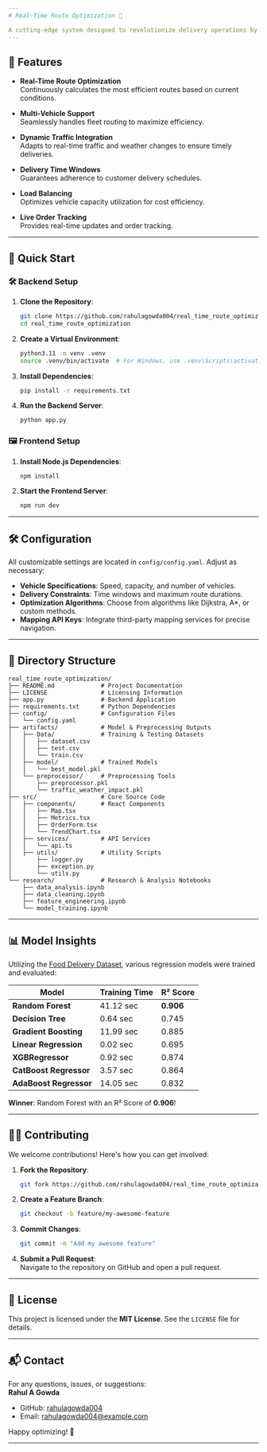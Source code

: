```yaml
---
# Real-Time Route Optimization 🚚

A cutting-edge system designed to revolutionize delivery operations by optimizing routes in real-time, accounting for traffic, delivery constraints, and dynamic conditions.
---
```


## 🌟 Features

- **Real-Time Route Optimization**  
  Continuously calculates the most efficient routes based on current conditions.

- **Multi-Vehicle Support**  
  Seamlessly handles fleet routing to maximize efficiency.

- **Dynamic Traffic Integration**  
  Adapts to real-time traffic and weather changes to ensure timely deliveries.

- **Delivery Time Windows**  
  Guarantees adherence to customer delivery schedules.

- **Load Balancing**  
  Optimizes vehicle capacity utilization for cost efficiency.

- **Live Order Tracking**  
  Provides real-time updates and order tracking.

---

## 🚀 Quick Start

### 🛠 Backend Setup

1. **Clone the Repository**:

   ```bash
   git clone https://github.com/rahulagowda004/real_time_route_optimization.git
   cd real_time_route_optimization
   ```

2. **Create a Virtual Environment**:

   ```bash
   python3.11 -m venv .venv
   source .venv/bin/activate  # For Windows, use .venv\Scripts\activate
   ```

3. **Install Dependencies**:

   ```bash
   pip install -r requirements.txt
   ```

4. **Run the Backend Server**:
   ```bash
   python app.py
   ```

### 🖼 Frontend Setup

1. **Install Node.js Dependencies**:

   ```bash
   npm install
   ```

2. **Start the Frontend Server**:
   ```bash
   npm run dev
   ```

---

## 🛠 Configuration

All customizable settings are located in `config/config.yaml`. Adjust as necessary:

- **Vehicle Specifications**: Speed, capacity, and number of vehicles.
- **Delivery Constraints**: Time windows and maximum route durations.
- **Optimization Algorithms**: Choose from algorithms like Dijkstra, A\*, or custom methods.
- **Mapping API Keys**: Integrate third-party mapping services for precise navigation.

---

## 📂 Directory Structure

```
real_time_route_optimization/
├── README.md             # Project Documentation
├── LICENSE               # Licensing Information
├── app.py                # Backend Application
├── requirements.txt      # Python Dependencies
├── config/               # Configuration Files
│   └── config.yaml
├── artifacts/            # Model & Preprocessing Outputs
│   ├── Data/             # Training & Testing Datasets
│   │   ├── dataset.csv
│   │   ├── test.csv
│   │   └── train.csv
│   ├── model/            # Trained Models
│   │   └── best_model.pkl
│   └── preprocessor/     # Preprocessing Tools
│       ├── preprocessor.pkl
│       └── traffic_weather_impact.pkl
├── src/                  # Core Source Code
│   ├── components/       # React Components
│   │   ├── Map.tsx
│   │   ├── Metrics.tsx
│   │   ├── OrderForm.tsx
│   │   └── TrendChart.tsx
│   ├── services/         # API Services
│   │   └── api.ts
│   ├── utils/            # Utility Scripts
│       ├── logger.py
│       ├── exception.py
│       └── utils.py
└── research/             # Research & Analysis Notebooks
    ├── data_analysis.ipynb
    ├── data_cleaning.ipynb
    ├── feature_engineering.ipynb
    └── model_training.ipynb
```

---

## 📊 Model Insights

Utilizing the [Food Delivery Dataset](https://www.kaggle.com/datasets/gauravmalik26/food-delivery-dataset/code), various regression models were trained and evaluated:

| Model                  | Training Time | R² Score  |
| ---------------------- | ------------- | --------- |
| **Random Forest**      | 41.12 sec     | **0.906** |
| **Decision Tree**      | 0.64 sec      | 0.745     |
| **Gradient Boosting**  | 11.99 sec     | 0.885     |
| **Linear Regression**  | 0.02 sec      | 0.695     |
| **XGBRegressor**       | 0.92 sec      | 0.874     |
| **CatBoost Regressor** | 3.57 sec      | 0.864     |
| **AdaBoost Regressor** | 14.05 sec     | 0.832     |

**Winner**: Random Forest with an R² Score of **0.906**!

---

## 🧑‍💻 Contributing

We welcome contributions! Here's how you can get involved:

1. **Fork the Repository**:

   ```bash
   git fork https://github.com/rahulagowda004/real_time_route_optimization
   ```

2. **Create a Feature Branch**:

   ```bash
   git checkout -b feature/my-awesome-feature
   ```

3. **Commit Changes**:

   ```bash
   git commit -m "Add my awesome feature"
   ```

4. **Submit a Pull Request**:  
   Navigate to the repository on GitHub and open a pull request.

---

## 📄 License

This project is licensed under the **MIT License**. See the `LICENSE` file for details.

---

## 📬 Contact

For any questions, issues, or suggestions:  
**Rahul A Gowda**

- GitHub: [rahulagowda004](https://github.com/rahulagowda004)
- Email: [rahulagowda004@example.com](mailto:rahulagowda004@example.com)

Happy optimizing! 🚀

---
